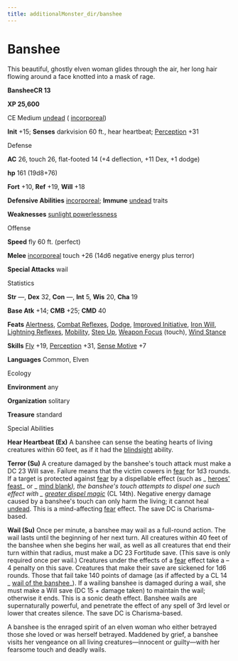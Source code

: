 ```yaml
---
title: additionalMonster_dir/banshee
---
```

# Banshee

This beautiful, ghostly elven woman glides through the air, her long hair flowing around a face knotted into a mask of rage.

**BansheeCR 13**

**XP 25,600**

CE Medium [undead](monsters/creatureTypes#_undead) ( [incorporeal](monster_dir/creatureTypes#_incorporeal-subtype))

**Init** +15; **Senses** darkvision 60 ft., hear heartbeat; [Perception](additionalMonsters/../skill_dir/perception#_perception) +31

Defense

**AC** 26, touch 26, flat-footed 14 (+4 deflection, +11 Dex, +1 dodge)

**hp** 161 (19d8+76)

**Fort** +10, **Ref** +19, **Will** +18

**Defensive Abilities** [incorporeal](monsters/creatureTypes#_incorporeal-subtype); **Immune** [undead](monster_dir/creatureTypes#_undead) traits

**Weaknesses** [sunlight powerlessness](monsters/universalMonsterRules#_sunlight-powerlessness)

Offense

**Speed** fly 60 ft. (perfect)

**Melee** [incorporeal](monster_dir/creatureTypes#_incorporeal-subtype) touch +26 (14d6 negative energy plus terror)

**Special Attacks** wail

Statistics

**Str** —, **Dex** 32, **Con** —, **Int** 5, **Wis** 20, **Cha** 19

**Base Atk** +14; **CMB** +25; **CMD** 40

**Feats** [Alertness](additionalMonsters/../feats#_alertness), [Combat Reflexes](additionalMonster_dir/../feats#_combat-reflexes), [Dodge](additionalMonster_dir/../feats#_dodge), [Improved Initiative](additionalMonster_dir/../feats#_improved-initiative), [Iron Will](additionalMonster_dir/../feats#_iron-will), [Lightning Reflexes](additionalMonster_dir/../feats#_lightning-reflexes), [Mobility](additionalMonster_dir/../feats#_mobility), [Step Up](additionalMonster_dir/../feats#_step-up), [Weapon Focus](additionalMonster_dir/../feats#_weapon-focus) (touch), [Wind Stance](additionalMonster_dir/../feats#_wind-stance)

**Skills** [Fly](additionalMonster_dir/../skill_dir/fly#_fly) +19, [Perception](additionalMonsters/../skill_dir/perception#_perception) +31, [Sense Motive](additionalMonsters/../skill_dir/senseMotive#_sense-motive) +7

**Languages** Common, Elven

Ecology

**Environment** any

**Organization** solitary

**Treasure** standard

Special Abilities

**Hear Heartbeat (Ex)** A banshee can sense the beating hearts of living creatures within 60 feet, as if it had the [blindsight](monsters/universalMonsterRules#_blindsight) ability.

**Terror (Su)** A creature damaged by the banshee's touch attack must make a DC 23 Will save. Failure means that the victim cowers in [fear](monster_dir/universalMonsterRules#_fear-(su-or-sp)) for 1d3 rounds. If a target is protected against [fear](monsters/universalMonsterRules#_fear-(su-or-sp)) by a dispellable effect (such as _ [heroes' feast](additionalMonster_dir/../spell_dir/heroesFeast#_heroes-feast)_ or _ [mind blank](additionalMonsters/../spell_dir/mindBlank#_mind-blank)_), the banshee's touch attempts to dispel one such effect with _ [greater dispel magic](additionalMonsters/../spell_dir/dispelMagic#_dispel-magic-greater)_ (CL 14th). Negative energy damage caused by a banshee's touch can only harm the living; it cannot heal [undead](monsters/creatureTypes#_undead). This is a mind-affecting [fear](monster_dir/universalMonsterRules#_fear-(su-or-sp)) effect. The save DC is Charisma-based.

**Wail (Su)** Once per minute, a banshee may wail as a full-round action. The wail lasts until the beginning of her next turn. All creatures within 40 feet of the banshee when she begins her wail, as well as all creatures that end their turn within that radius, must make a DC 23 Fortitude save. (This save is only required once per wail.) Creatures under the effects of a [fear](monsters/universalMonsterRules#_fear-(su-or-sp)) effect take a –4 penalty on this save. Creatures that make their save are sickened for 1d6 rounds. Those that fail take 140 points of damage (as if affected by a CL 14 _ [wail of the banshee](additionalMonster_dir/../spell_dir/wailOfTheBanshee#_wail-of-the-banshee)_). If a wailing banshee is damaged during a wail, she must make a Will save (DC 15 + damage taken) to maintain the wail; otherwise it ends. This is a sonic death effect. Banshee wails are supernaturally powerful, and penetrate the effect of any spell of 3rd level or lower that creates silence. The save DC is Charisma-based.

A banshee is the enraged spirit of an elven woman who either betrayed those she loved or was herself betrayed. Maddened by grief, a banshee visits her vengeance on all living creatures—innocent or guilty—with her fearsome touch and deadly wails.

